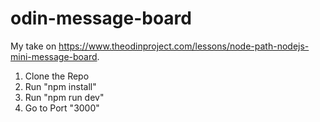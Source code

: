 # odin-message-board

My take on https://www.theodinproject.com/lessons/node-path-nodejs-mini-message-board.

1. Clone the Repo
2. Run "npm install"
3. Run "npm run dev"
4. Go to Port "3000"

